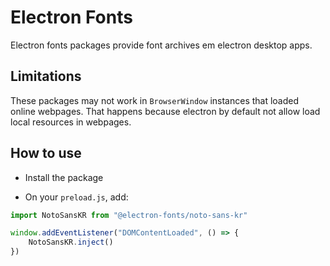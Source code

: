 # Electron Fonts

Electron fonts packages provide font archives em electron desktop apps.

## Limitations

These packages may not work in `BrowserWindow` instances that loaded online webpages. That happens because electron by default not allow load local resources in webpages.

## How to use

* Install the package

* On your `preload.js`, add:

```ts
import NotoSansKR from "@electron-fonts/noto-sans-kr"

window.addEventListener("DOMContentLoaded", () => {
    NotoSansKR.inject()
})
```